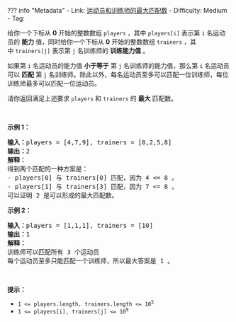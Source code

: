 
??? info "Metadata"
    - Link: [运动员和训练师的最大匹配数](https://leetcode.cn/problems/maximum-matching-of-players-with-trainers)
    - Difficulty: Medium
    - Tag: 

<p>给你一个下标从 <strong>0</strong>&nbsp;开始的整数数组&nbsp;<code>players</code>&nbsp;，其中&nbsp;<code>players[i]</code>&nbsp;表示第 <code>i</code>&nbsp;名运动员的 <strong>能力</strong>&nbsp;值，同时给你一个下标从 <strong>0</strong>&nbsp;开始的整数数组&nbsp;<code>trainers</code>&nbsp;，其中&nbsp;<code>trainers[j]</code>&nbsp;表示第 <code>j</code>&nbsp;名训练师的 <strong>训练能力值</strong>&nbsp;。</p>

<p>如果第 <code>i</code>&nbsp;名运动员的能力值 <strong>小于等于</strong>&nbsp;第 <code>j</code>&nbsp;名训练师的能力值，那么第&nbsp;<code>i</code>&nbsp;名运动员可以 <strong>匹配</strong>&nbsp;第&nbsp;<code>j</code>&nbsp;名训练师。除此以外，每名运动员至多可以匹配一位训练师，每位训练师最多可以匹配一位运动员。</p>

<p>请你返回满足上述要求&nbsp;<code>players</code>&nbsp;和 <code>trainers</code>&nbsp;的 <strong>最大</strong> 匹配数。</p>

<p>&nbsp;</p>

<p><strong>示例 1：</strong></p>

<pre><strong>输入：</strong>players = [4,7,9], trainers = [8,2,5,8]
<b>输出：</b>2
<b>解释：</b>
得到两个匹配的一种方案是：
- players[0] 与 trainers[0] 匹配，因为 4 &lt;= 8 。
- players[1] 与 trainers[3] 匹配，因为 7 &lt;= 8 。
可以证明 2 是可以形成的最大匹配数。
</pre>

<p><strong>示例 2：</strong></p>

<pre><b>输入：</b>players = [1,1,1], trainers = [10]
<b>输出：</b>1
<b>解释：</b>
训练师可以匹配所有 3 个运动员
每个运动员至多只能匹配一个训练师，所以最大答案是 1 。
</pre>

<p>&nbsp;</p>

<p><strong>提示：</strong></p>

<ul>
	<li><code>1 &lt;= players.length, trainers.length &lt;= 10<sup>5</sup></code></li>
	<li><code>1 &lt;= players[i], trainers[j] &lt;= 10<sup>9</sup></code></li>
</ul>
